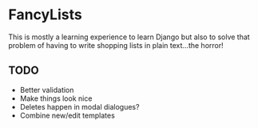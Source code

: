 FancyLists
==========

This is mostly a learning experience to learn Django but also to solve that problem of having to write shopping lists in plain text...the horror!

TODO
----

* Better validation
* Make things look nice
* Deletes happen in modal dialogues?
* Combine new/edit templates